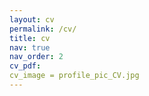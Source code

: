 ```yaml
---
layout: cv
permalink: /cv/
title: cv
nav: true
nav_order: 2
cv_pdf:
cv_image = profile_pic_CV.jpg
---
```

